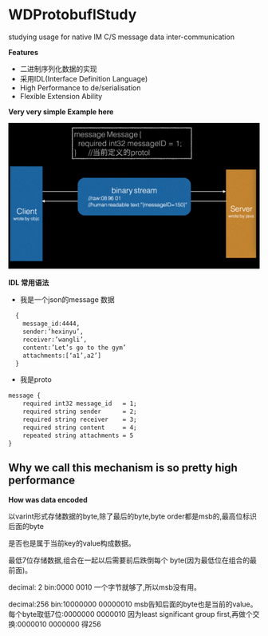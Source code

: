 # WDProtobuflStudy
studying usage for native IM C/S message data inter-communication

**Features**
 * 二进制序列化数据的实现
 * 采用IDL(Interface Definition Language)
 * High Performance to de/serialisation
 * Flexible Extension Ability


**Very very simple Example here**

![demo1](https://github.com/chenniaoc/WDProtobuflStudy/raw/master/ex1.png)



**IDL 常用语法**

* 我是一个json的message 数据
```
  {
    message_id:4444,
    sender:’hexinyu’, 
    receiver:’wangli’, 
    content:’Let’s go to the gym’ 
    attachments:[‘a1’,a2’]
  }
```

* 我是proto
```
message {
    required int32 message_id   = 1; 
    required string sender      = 2; 
    required string receiver    = 3;
    required string content     = 4; 
    repeated string attachments = 5
}
```


Why we call this mechanism is so pretty high performance
-------------------------------

**How was data encoded**


以varint形式存储数据的byte,除了最后的byte,byte order都是msb的,最高位标识后面的byte

是否也是属于当前key的value构成数据。

最低7位存储数据,组合在一起以后需要前后跌倒每个 byte(因为最低位在组合的最前面)。



decimal: 2
bin:0000 0010 一个字节就够了,所以msb没有用。


decimal:256 
bin:10000000 00000010 msb告知后面的byte也是当前的value。
每个byte取低7位:0000000 0000010
因为least significant group first,再做个交换:0000010 0000000 得256


